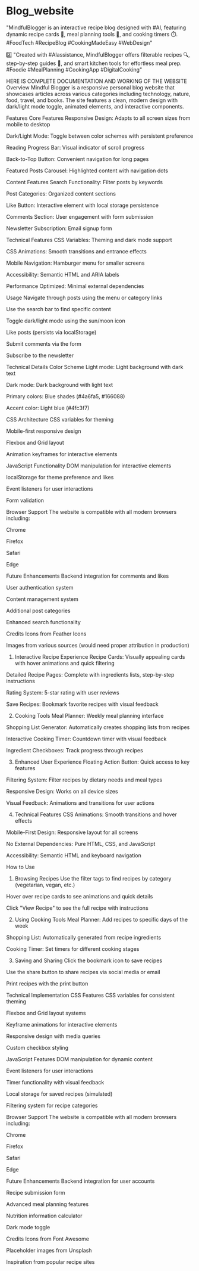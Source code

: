 # Blog_website
 "MindfulBlogger is an interactive recipe blog designed with #AI, featuring dynamic recipe cards 🍳, meal planning tools 📅, and cooking timers ⏱️. #FoodTech #RecipeBlog #CookingMadeEasy #WebDesign"

2️⃣ "Created with #AIassistance, MindfulBlogger offers filterable recipes 🔍, step-by-step guides 📝, and smart kitchen tools for effortless meal prep. #Foodie #MealPlanning #CookingApp #DigitalCooking"

HERE IS COMPLETE DOCUMENTATION AND WORKING OF THE WEBSITE
Overview
Mindful Blogger is a responsive personal blog website that showcases articles across various categories including technology, nature, food, travel, and books. The site features a clean, modern design with dark/light mode toggle, animated elements, and interactive components.

Features
Core Features
Responsive Design: Adapts to all screen sizes from mobile to desktop

Dark/Light Mode: Toggle between color schemes with persistent preference

Reading Progress Bar: Visual indicator of scroll progress

Back-to-Top Button: Convenient navigation for long pages

Featured Posts Carousel: Highlighted content with navigation dots

Content Features
Search Functionality: Filter posts by keywords

Post Categories: Organized content sections

Like Button: Interactive element with local storage persistence

Comments Section: User engagement with form submission

Newsletter Subscription: Email signup form

Technical Features
CSS Variables: Theming and dark mode support

CSS Animations: Smooth transitions and entrance effects

Mobile Navigation: Hamburger menu for smaller screens

Accessibility: Semantic HTML and ARIA labels

Performance Optimized: Minimal external dependencies

Usage
Navigate through posts using the menu or category links

Use the search bar to find specific content

Toggle dark/light mode using the sun/moon icon

Like posts (persists via localStorage)

Submit comments via the form

Subscribe to the newsletter

Technical Details
Color Scheme
Light mode: Light background with dark text

Dark mode: Dark background with light text

Primary colors: Blue shades (#4a6fa5, #166088)

Accent color: Light blue (#4fc3f7)

CSS Architecture
CSS variables for theming

Mobile-first responsive design

Flexbox and Grid layout

Animation keyframes for interactive elements

JavaScript Functionality
DOM manipulation for interactive elements

localStorage for theme preference and likes

Event listeners for user interactions

Form validation

Browser Support
The website is compatible with all modern browsers including:

Chrome

Firefox

Safari

Edge

Future Enhancements
Backend integration for comments and likes

User authentication system

Content management system

Additional post categories

Enhanced search functionality

Credits
Icons from Feather Icons

Images from various sources (would need proper attribution in production)



1. Interactive Recipe Experience
Recipe Cards: Visually appealing cards with hover animations and quick filtering

Detailed Recipe Pages: Complete with ingredients lists, step-by-step instructions

Rating System: 5-star rating with user reviews

Save Recipes: Bookmark favorite recipes with visual feedback

2. Cooking Tools
Meal Planner: Weekly meal planning interface

Shopping List Generator: Automatically creates shopping lists from recipes

Interactive Cooking Timer: Countdown timer with visual feedback

Ingredient Checkboxes: Track progress through recipes

3. Enhanced User Experience
Floating Action Button: Quick access to key features

Filtering System: Filter recipes by dietary needs and meal types

Responsive Design: Works on all device sizes

Visual Feedback: Animations and transitions for user actions

4. Technical Features
CSS Animations: Smooth transitions and hover effects

Mobile-First Design: Responsive layout for all screens

No External Dependencies: Pure HTML, CSS, and JavaScript

Accessibility: Semantic HTML and keyboard navigation


How to Use
1. Browsing Recipes
Use the filter tags to find recipes by category (vegetarian, vegan, etc.)

Hover over recipe cards to see animations and quick details

Click "View Recipe" to see the full recipe with instructions

2. Using Cooking Tools
Meal Planner: Add recipes to specific days of the week

Shopping List: Automatically generated from recipe ingredients

Cooking Timer: Set timers for different cooking stages

3. Saving and Sharing
Click the bookmark icon to save recipes

Use the share button to share recipes via social media or email

Print recipes with the print button

Technical Implementation
CSS Features
CSS variables for consistent theming

Flexbox and Grid layout systems

Keyframe animations for interactive elements

Responsive design with media queries

Custom checkbox styling

JavaScript Features
DOM manipulation for dynamic content

Event listeners for user interactions

Timer functionality with visual feedback

Local storage for saved recipes (simulated)

Filtering system for recipe categories

Browser Support
The website is compatible with all modern browsers including:

Chrome

Firefox

Safari

Edge

Future Enhancements
Backend integration for user accounts

Recipe submission form

Advanced meal planning features

Nutrition information calculator

Dark mode toggle

Credits
Icons from Font Awesome

Placeholder images from Unsplash

Inspiration from popular recipe sites
